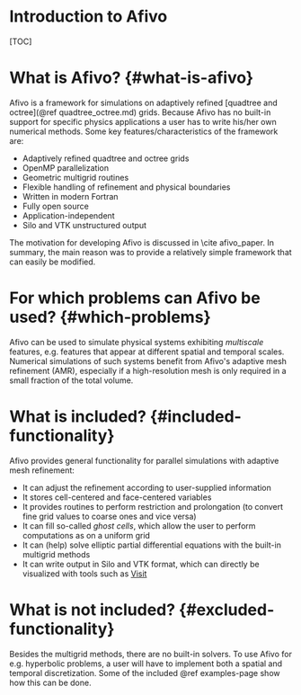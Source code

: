 # Introduction to Afivo

[TOC]

# What is Afivo? {#what-is-afivo}

Afivo is a framework for simulations on adaptively
refined [quadtree and octree](@ref quadtree_octree.md) grids. Because Afivo has
no built-in support for specific physics applications a user has to write
his/her own numerical methods. Some key features/characteristics of the
framework are:

* Adaptively refined quadtree and octree grids
* OpenMP parallelization
* Geometric multigrid routines
* Flexible handling of refinement and physical boundaries
* Written in modern Fortran
* Fully open source
* Application-independent
* Silo and VTK unstructured output

The motivation for developing Afivo is discussed in \cite afivo_paper. In
summary, the main reason was to provide a relatively simple framework that can
easily be modified.

# For which problems can Afivo be used? {#which-problems}

Afivo can be used to simulate physical systems exhibiting *multiscale* features,
e.g. features that appear at different spatial and temporal scales. Numerical
simulations of such systems benefit from Afivo's adaptive mesh refinement (AMR),
especially if a high-resolution mesh is only required in a small fraction of the
total volume.

# What is included? {#included-functionality}

Afivo provides general functionality for parallel simulations with adaptive mesh
refinement:

* It can adjust the refinement according to user-supplied information
* It stores cell-centered and face-centered variables
* It provides routines to perform restriction and prolongation (to convert fine
  grid values to coarse ones and vice versa)
* It can fill so-called *ghost cells*, which allow the user to perform
  computations as on a uniform grid
* It can (help) solve elliptic partial differential equations with the built-in
  multigrid methods
* It can write output in Silo and VTK format, which can directly be visualized
  with tools such
  as [Visit](https://wci.llnl.gov/simulation/computer-codes/visit/)

# What is not included? {#excluded-functionality}

Besides the multigrid methods, there are no built-in solvers. To use Afivo for
e.g. hyperbolic problems, a user will have to implement both a spatial and
temporal discretization. Some of the included @ref examples-page show how this
can be done.

